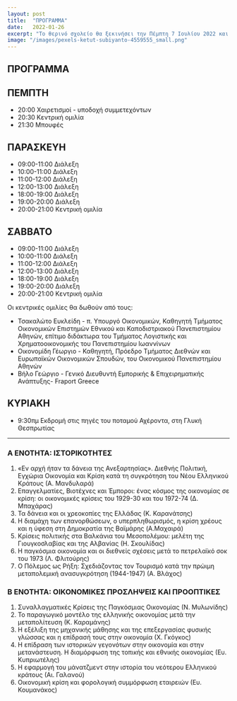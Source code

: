 ```yaml
---
layout: post
title:  "ΠΡΟΓΡΑΜΜΑ"
date:   2022-01-26
excerpt: "Το θερινό σχολείο θα ξεκινήσει την Πέμπτη 7 Ιουλίου 2022 και θα ολοκληρωθεί την Κυριακή 10 Ιουλίου 2022"
image: "/images/pexels-ketut-subiyanto-4559555_small.png"
---
```


## ΠΡΟΓΡΑΜΜΑ 

## ΠΕΜΠΤΗ

* 20:00 Χαιρετισμοί - υποδοχή συμμετεχόντων
* 20:30 Κεντρική ομιλία
* 21:30 Μπουφές

## ΠΑΡΑΣΚΕΥΗ

* 09:00-11:00 Διάλεξη
* 10:00-11:00 Διάλεξη
* 11:00-12:00 Διάλεξη
* 12:00-13:00 Διάλεξη
* 18:00-19:00 Διάλεξη
* 19:00-20:00 Διάλεξη
* 20:00-21:00 Κεντρική ομιλία

## ΣΑΒΒΑΤΟ

* 09:00-11:00 Διάλεξη
* 10:00-11:00 Διάλεξη
* 11:00-12:00 Διάλεξη
* 12:00-13:00 Διάλεξη
* 18:00-19:00 Διάλεξη
* 19:00-20:00 Διάλεξη
* 20:00-21:00 Κεντρική ομιλία

Οι κεντρικές ομιλίες θα δωθούν από τους:
* Τσακαλώτο Ευκλείδη - π. Υπουργό Οικονομικών, Καθηγητή Τμήματος Οικονομικών Επιστημών Εθνικού και Καποδιστριακού Πανεπιστημίου Αθηνών, επίτιμο διδάκτωρα του Τμήματος Λογιστικής και Χρηματοοικονομικής του Πανεπιστημίου Ιωαννίνων
* Οικονομίδη Γέωργιο - Καθηγητή, Πρόεδρο Τμήματος Διεθνών και Ευρωπαϊκών Οικονομικών Σπουδών, του Οικονομικού Πανεπιστημίου Αθηνών
* Βήλο Γεώργιο - Γενικό Διευθυντή Εμπορικής & Επιχειρηματικής Ανάπτυξης- Fraport Greece

## ΚΥΡΙΑΚΗ

* 9:30πμ Εκδρομή στις πηγές του ποταμού Αχέροντα, στη Γλυκή Θεσπρωτίας 

---

### Α ΕΝΟΤΗΤΑ: ΙΣΤΟΡΙΚΟΤΗΤΕΣ

1. «Εν αρχή ήταν τα δάνεια της Ανεξαρτησίας». Διεθνής Πολιτική, Εγχώρια Οικονομία και Κρίση κατά τη συγκρότηση του Νέου Ελληνικού Κράτους (Α. Μανδυλαρά)
2. Επαγγελματίες, Βιοτέχνες και Έμποροι: ένας κόσμος της οικονομίας σε κρίση: οι οικονομικές κρίσεις του 1929-30 και του 1972-74 (Δ. Μπαχάρας)
3. Τα δάνεια και οι χρεοκοπίες της Ελλάδας (Κ. Καρανάτσης)
4. Η διαμάχη των επανορθώσεων, ο υπερπληθωρισμός, η κρίση χρέους και η ύφεση στη Δημοκρατία της Βαϊμάρης (A.Μαχαιρά)
5. Κρίσεις πολιτικής στα Βαλκάνια του Μεσοπολέμου: μελέτη της Γιουγκοσλαβίας και της Αλβανίας (Η. Σκουλίδας)
6. Η παγκόσμια οικονομία και οι διεθνείς σχέσεις μετά το πετρελαϊκό σοκ του 1973 (Λ. Φλιτούρης)
7. Ο Πόλεμος ως Ρήξη: Σχεδιάζοντας τον Τουρισμό κατά την πρώιμη μεταπολεμική ανασυγκρότηση (1944-1947) (Α. Βλάχος)


### Β ΕΝΟΤΗΤΑ: ΟΙΚΟΝΟΜΙΚΕΣ ΠΡΟΣΛΗΨΕΙΣ ΚΑΙ ΠΡΟΟΠΤΙΚΕΣ
1. Συναλλαγματικές Κρίσεις της Παγκόσμιας Οικονομίας (Ν.  Μυλωνίδης)
2. Το παραγωγικό μοντέλο της ελληνικής οικονομίας μετά την μεταπολίτευση (Κ. Καραμάνης)
3. Η εξέλιξη της μηχανικής μάθησης και της επεξεργασίας φυσικής γλώσσας και η επίδρασή τους στην οικονομία (Χ. Γκόγκος)
4. Η επίδραση των ιστορικών γεγονότων στην οικονομία και στην μετανάστευση. Η διαμόρφωση της τοπικής και εθνικής οικονομίας (Ευ. Κυπριωτέλης)
5. Η εφαρμογή του μάνατζμεντ  στην ιστορία του νεότερου Ελληνικού κράτους (Αι. Γαλανού)
6. Οικονομική κρίση και φορολογική συμμόρφωση εταιρειών (Ευ. Κουμανάκος)


<!-- ## Features
### Auto-Generating Sitemap
The sitemap is auto generated! Just simply change the front matter of each site. It looks like so...
```
sitemap:
    priority: 0.7
    lastmod: 2017-11-02
    changefreq: weekly
```
### Formspring integration
The contact form below each page on the footer actually collects information! Just change your email address in the ```_config.yml``` file! -->
